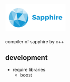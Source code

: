 <style>
img[alt=logo] { width: 20vw; }
</style>
# ![logo](./assets/logo.svg)
compiler of sapphire by c++

## development

* require libraries
    * boost
